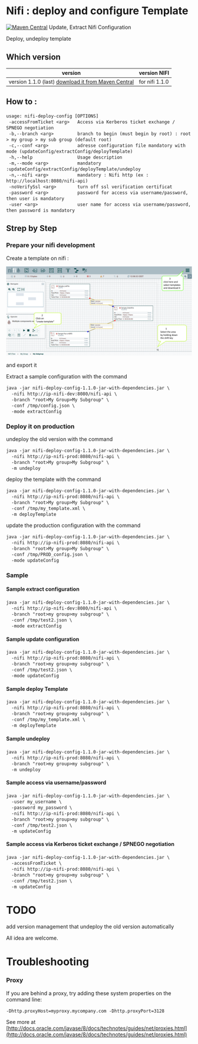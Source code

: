 

# Nifi : deploy and configure Template 
[![Maven Central](https://maven-badges.herokuapp.com/maven-central/com.github.hermannpencole/nifi-deploy-config/badge.svg)](https://maven-badges.herokuapp.com/maven-central/com.github.hermannpencole/nifi-deploy-config)
Update, Extract Nifi Configuration

Deploy, undeploy template

## Which version

| version                                  | version NIFI    |
| ---------------------------------------- | --------------- |
| version 1.1.0 (last) [download it from Maven Central](http://central.maven.org/maven2/com/github/hermannpencole/nifi-deploy-config/) | for nifi  1.1.0 |

## How to :

```shell
usage: nifi-deploy-config [OPTIONS]
 -accessFromTicket <arg>   Access via Kerberos ticket exchange / SPNEGO negotiation
 -b,--branch <arg>         branch to begin (must begin by root) : root > my group > my sub group (default root)
 -c,--conf <arg>           adresse configuration file mandatory with mode (updateConfig/extractConfig/deployTemplate)
 -h,--help                 Usage description
 -m,--mode <arg>           mandatory :updateConfig/extractConfig/deployTemplate/undeploy
 -n,--nifi <arg>           mandatory : Nifi http (ex : http://localhost:8080/nifi-api)
 -noVerifySsl <arg>        turn off ssl verification certificat
 -password <arg>           password for access via username/password, then user is mandatory
 -user <arg>               user name for access via username/password, then password is mandatory

```

## Strep by Step

### Prepare your nifi development

Create a template on nifi : 

![template](/docs/template.png)

and export it

Extract a sample configuration with the command

```shell
java -jar nifi-deploy-config-1.1.0-jar-with-dependencies.jar \
  -nifi http://ip-nifi-dev:8080/nifi-api \
  -branch "root>My Group>My Subgroup" \
  -conf /tmp/config.json \
  -mode extractConfig
```

### Deploy it on production

undeploy the old version with the command

```shell
java -jar nifi-deploy-config-1.1.0-jar-with-dependencies.jar \
  -nifi http://ip-nifi-prod:8080/nifi-api \
  -branch "root>My group>My Subgroup" \
  -m undeploy
```

deploy the template with the command

```shell
java -jar nifi-deploy-config-1.1.0-jar-with-dependencies.jar \
  -nifi http://ip-nifi-prod:8080/nifi-api \
  -branch "root>My group>My Subgroup" \
  -conf /tmp/my_template.xml \
  -m deployTemplate
```

update the production configuration with the command

```shell
java -jar nifi-deploy-config-1.1.0-jar-with-dependencies.jar \
  -nifi http://ip-nifi-prod:8080/nifi-api \
  -branch "root>My group>My Subgroup" \
  -conf /tmp/PROD_config.json \
  -mode updateConfig
```

### Sample

#### Sample extract configuration

```shell
java -jar nifi-deploy-config-1.1.0-jar-with-dependencies.jar \
  -nifi http://ip-nifi-dev:8080/nifi-api \
  -branch "root>my group>my subgroup" \
  -conf /tmp/test2.json \
  -mode extractConfig
```

#### Sample update configuration

```shell
java -jar nifi-deploy-config-1.1.0-jar-with-dependencies.jar \
  -nifi http://ip-nifi-prod:8080/nifi-api \
  -branch "root>my group>my subgroup" \
  -conf /tmp/test2.json \
  -mode updateConfig
```

#### Sample deploy Template

```shell
java -jar nifi-deploy-config-1.1.0-jar-with-dependencies.jar \
  -nifi http://ip-nifi-prod:8080/nifi-api \
  -branch "root>my group>my subgroup" \
  -conf /tmp/my_template.xml \
  -m deployTemplate
```

#### Sample undeploy

```shell
java -jar nifi-deploy-config-1.1.0-jar-with-dependencies.jar \
  -nifi http://ip-nifi-prod:8080/nifi-api \
  -branch "root>my group>my subgroup" \
  -m undeploy
```

#### Sample access via username/password

```shell
java -jar nifi-deploy-config-1.1.0-jar-with-dependencies.jar \
  -user my_username \
  -password my_password \
  -nifi http://ip-nifi-prod:8080/nifi-api \
  -branch "root>my group>my subgroup" \
  -conf /tmp/test2.json \
  -m updateConfig
```

#### Sample access via Kerberos ticket exchange / SPNEGO negotiation

```shell
java -jar nifi-deploy-config-1.1.0-jar-with-dependencies.jar \
  -accessFromTicket \
  -nifi http://ip-nifi-prod:8080/nifi-api \
  -branch "root>my group>my subgroup" \
  -conf /tmp/test2.json \
  -m updateConfig
```

## 

# TODO

add version management that undeploy the old version automatically

All idea are welcome. 

# Troubleshooting

### Proxy

If you are behind a proxy,  try adding these system properties on the command line:

```
-Dhttp.proxyHost=myproxy.mycompany.com -Dhttp.proxyPort=3128
```

See more at [http://docs.oracle.com/javase/8/docs/technotes/guides/net/proxies.html](http://docs.oracle.com/javase/8/docs/technotes/guides/net/proxies.html)